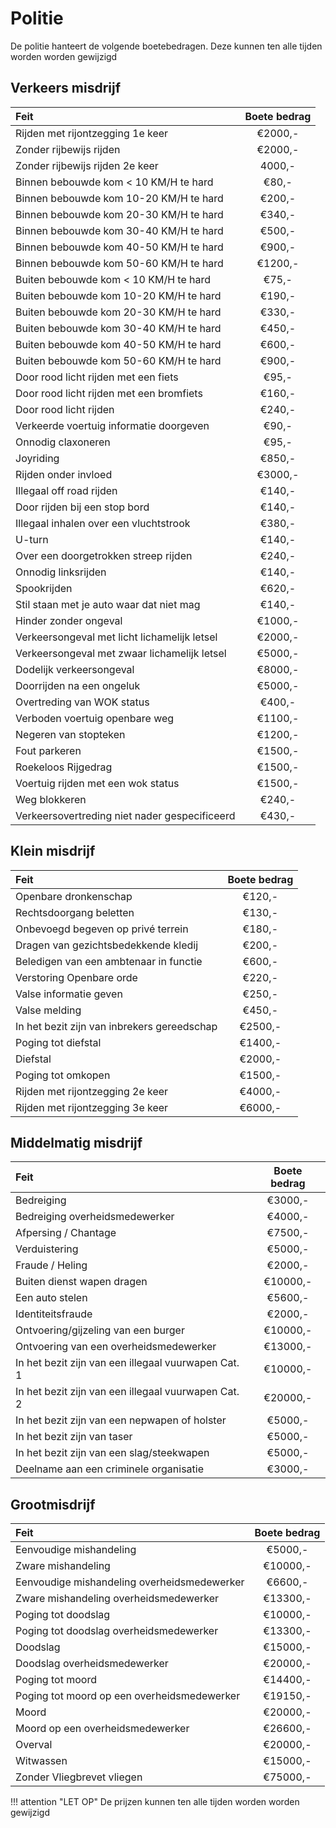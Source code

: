 # Politie

De politie hanteert de volgende boetebedragen. Deze kunnen ten alle tijden worden worden gewijzigd

## Verkeers misdrijf

|Feit|Boete bedrag|
|:---|:----:|
| Rijden met rijontzegging 1e keer | €2000,- |
| Zonder rijbewijs rijden | €2000,- |
| Zonder rijbewijs rijden 2e keer | 4000,- |
| Binnen bebouwde kom < 10 KM/H te hard | €80,- |
| Binnen bebouwde kom 10-20 KM/H te hard | €200,- |
| Binnen bebouwde kom 20-30 KM/H te hard | €340,- |
| Binnen bebouwde kom 30-40 KM/H te hard | €500,- |
| Binnen bebouwde kom 40-50 KM/H te hard | €900,- |
| Binnen bebouwde kom 50-60 KM/H te hard | €1200,- |
| Buiten bebouwde kom < 10 KM/H te hard | €75,- |
| Buiten bebouwde kom 10-20 KM/H te hard | €190,- |
| Buiten bebouwde kom 20-30 KM/H te hard | €330,- |
| Buiten bebouwde kom 30-40 KM/H te hard | €450,- |
| Buiten bebouwde kom 40-50 KM/H te hard | €600,- |
| Buiten bebouwde kom 50-60 KM/H te hard | €900,- |
| Door rood licht rijden met een fiets | €95,- |
| Door rood licht rijden met een bromfiets | €160,- |
| Door rood licht rijden | €240,- |
| Verkeerde voertuig informatie doorgeven | €90,- |
| Onnodig claxoneren | €95,- |
| Joyriding | €850,- |
| Rijden onder invloed | €3000,- |
| Illegaal off road rijden | €140,- |
| Door rijden bij een stop bord | €140,- |
| Illegaal inhalen over een vluchtstrook | €380,- |
| U-turn | €140,- |
| Over een doorgetrokken streep rijden | €240,- |
| Onnodig linksrijden | €140,- |
| Spookrijden | €620,- |
| Stil staan met je auto waar dat niet mag | €140,- |
| Hinder zonder ongeval | €1000,- |
| Verkeersongeval met licht lichamelijk letsel | €2000,- |
| Verkeersongeval met zwaar lichamelijk letsel | €5000,- |
| Dodelijk verkeersongeval | €8000,- |
| Doorrijden na een ongeluk | €5000,- |
| Overtreding van WOK status | €400,- |
| Verboden voertuig openbare weg | €1100,- |
| Negeren van stopteken | €1200,- |
| Fout parkeren | €1500,- |
| Roekeloos Rijgedrag | €1500,- |
| Voertuig rijden met een wok status | €1500,- |
| Weg blokkeren | €240,- |
| Verkeersovertreding niet nader gespecificeerd | €430,- |

## Klein misdrijf

|Feit|Boete bedrag|
|:---|:---:|
| Openbare dronkenschap | €120,- |
| Rechtsdoorgang beletten | €130,- |
| Onbevoegd begeven op privé terrein | €180,- |
| Dragen van gezichtsbedekkende kledij | €200,- |
| Beledigen van een ambtenaar in functie | €600,- |
| Verstoring Openbare orde | €220,- |
| Valse informatie geven | €250,- |
| Valse melding | €450,- |
| In het bezit zijn van inbrekers gereedschap | €2500,- |
| Poging tot diefstal | €1400,- |
| Diefstal | €2000,- |
| Poging tot omkopen | €1500,- |
| Rijden met rijontzegging 2e keer | €4000,- |
| Rijden met rijontzegging 3e keer | €6000,- |

## Middelmatig misdrijf

|Feit|Boete bedrag|
|:---|:---:|
| Bedreiging | €3000,- |
| Bedreiging overheidsmedewerker | €4000,- |
| Afpersing / Chantage | €7500,- |
| Verduistering | €5000,- |
| Fraude / Heling | €2000,- |
| Buiten dienst wapen dragen | €10000,- |
| Een auto stelen | €5600,- |
| Identiteitsfraude | €2000,- |
| Ontvoering/gijzeling van een burger | €10000,- |
| Ontvoering van een overheidsmedewerker | €13000,- |
| In het bezit zijn van een illegaal vuurwapen Cat. 1 | €10000,- |
| In het bezit zijn van een illegaal vuurwapen Cat. 2 | €20000,- |
| In het bezit zijn van een nepwapen of holster | €5000,- |
| In het bezit zijn van taser | €5000,- |
| In het bezit zijn van een slag/steekwapen | €5000,- |
| Deelname aan een criminele organisatie | €3000,- |

## Grootmisdrijf

|Feit|Boete bedrag|
|:--|:---:|
| Eenvoudige mishandeling | €5000,- |
| Zware mishandeling | €10000,- |
| Eenvoudige mishandeling overheidsmedewerker | €6600,- |
| Zware mishandeling overheidsmedewerker | €13300,- |
| Poging tot doodslag | €10000,- |
| Poging tot doodslag overheidsmedewerker | €13300,- |
| Doodslag | €15000,- |
| Doodslag overheidsmedewerker | €20000,- |
| Poging tot moord | €14400,- |
| Poging tot moord op een overheidsmedewerker | €19150,- |
| Moord | €20000,- |
| Moord op een overheidsmedewerker | €26600,- |
| Overval | €20000,- |
| Witwassen | €15000,- |
| Zonder Vliegbrevet vliegen | €75000,- |

!!! attention "LET OP"
    De prijzen kunnen ten alle tijden worden worden gewijzigd
